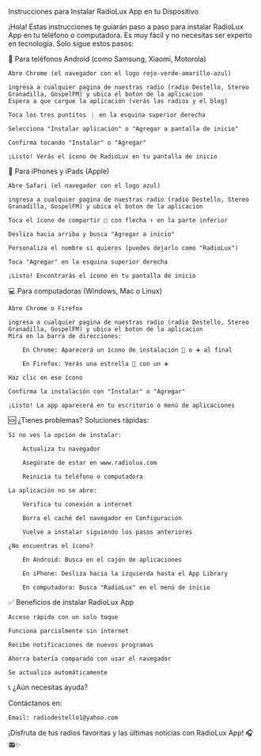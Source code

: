Instrucciones para Instalar RadioLux App en tu Dispositivo

¡Hola! Estas instrucciones te guiarán paso a paso para instalar RadioLux App en tu teléfono o computadora. Es muy fácil y no necesitas ser experto en tecnología. Solo sigue estos pasos:

📱 Para teléfonos Android (como Samsung, Xiaomi, Motorola)

    Abre Chrome (el navegador con el logo rojo-verde-amarillo-azul)

    ingresa a cualquier pagina de nuestras radio (radio Destello, Stereo Granadilla, GospelFM) y ubica el boton de la aplicacion
    Espera a que cargue la aplicación (verás las radios y el blog)

    Toca los tres puntitos ⋮ en la esquina superior derecha

    Selecciona "Instalar aplicación" o "Agregar a pantalla de inicio"

    Confirma tocando "Instalar" o "Agregar"

    ¡Listo! Verás el ícono de RadioLux en tu pantalla de inicio
    
🍎 Para iPhones y iPads (Apple)

    Abre Safari (el navegador con el logo azul)

    ingresa a cualquier pagina de nuestras radio (radio Destello, Stereo Granadilla, GospelFM) y ubica el boton de la aplicacion

    Toca el ícono de compartir □ con flecha ↑ en la parte inferior

    Desliza hacia arriba y busca "Agregar a inicio"

    Personaliza el nombre si quieres (puedes dejarlo como "RadioLux")

    Toca "Agregar" en la esquina superior derecha

    ¡Listo! Encontrarás el ícono en tu pantalla de inicio


💻 Para computadoras (Windows, Mac o Linux)

    Abre Chrome o Firefox

    ingresa a cualquier pagina de nuestras radio (radio Destello, Stereo Granadilla, GospelFM) y ubica el boton de la aplicacion
    Mira en la barra de direcciones:

        En Chrome: Aparecerá un ícono de instalación 🔧 o ➕ al final

        En Firefox: Verás una estrella 🌟 con un ➕

    Haz clic en ese ícono

    Confirma la instalación con "Instalar" o "Agregar"

    ¡Listo! La app aparecerá en tu escritorio o menú de aplicaciones


🆘 ¿Tienes problemas? Soluciones rápidas:

    Si no ves la opción de instalar:

        Actualiza tu navegador

        Asegúrate de estar en www.radiolux.com

        Reinicia tu teléfono o computadora

    La aplicación no se abre:

        Verifica tu conexión a internet

        Borra el caché del navegador en Configuración

        Vuelve a instalar siguiendo los pasos anteriores

    ¿No encuentras el ícono?

        En Android: Busca en el cajón de aplicaciones

        En iPhone: Desliza hacia la izquierda hasta el App Library

        En computadora: Busca "RadioLux" en el menú de inicio

✅ Beneficios de instalar RadioLux App

    Acceso rápido con un solo toque

    Funciona parcialmente sin internet

    Recibe notificaciones de nuevos programas

    Ahorra batería comparado con usar el navegador

    Se actualiza automáticamente


📞 ¿Aún necesitas ayuda?

Contáctanos en:

    Email: radiodestello1@yahoo.com


¡Disfruta de tus radios favoritas y las últimas noticias con RadioLux App! 🎧📻✨
